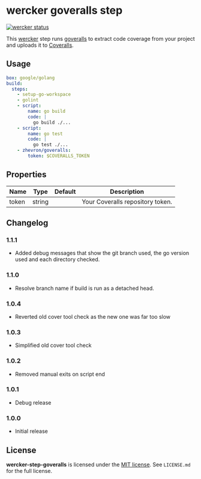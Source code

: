 # wercker goveralls step

[![wercker status](https://app.wercker.com/status/5f86828180437545e3c8cd6131de2e3c/m "wercker status")](https://app.wercker.com/project/bykey/5f86828180437545e3c8cd6131de2e3c)

This [wercker](http://wercker.com) step runs [goveralls](https://github.com/mattn/goveralls)
to extract code coverage from your project and uploads it to [Coveralls](https://coveralls.io/).

## Usage

```yaml
box: google/golang
build:
  steps:
    - setup-go-workspace
    - golint
    - script:
        name: go build
        code: |
          go build ./...
    - script:
        name: go test
        code: |
          go test ./...
    - zhevron/goveralls:
        token: $COVERALLS_TOKEN
```

## Properties

Name     | Type   | Default                 | Description
-------- | ------ | ----------------------- | -------------------
token    | string |                         | Your Coveralls repository token.

## Changelog

### 1.1.1

- Added debug messages that show the git branch used, the go version used and each directory checked.

### 1.1.0

- Resolve branch name if build is run as a detached head.

### 1.0.4

- Reverted old cover tool check as the new one was far too slow

### 1.0.3

- Simplified old cover tool check

### 1.0.2

- Removed manual exits on script end

### 1.0.1

- Debug release

### 1.0.0

- Initial release

## License

**wercker-step-goveralls** is licensed under the [MIT license](http://opensource.org/licenses/MIT).
See `LICENSE.md` for the full license.

